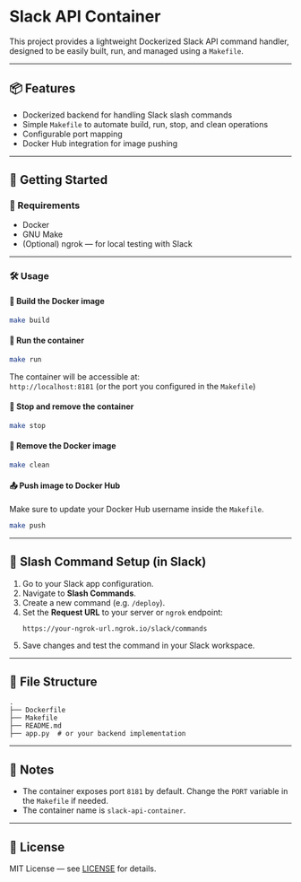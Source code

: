 # Slack API Container

This project provides a lightweight Dockerized Slack API command handler, designed to be easily built, run, and managed using a `Makefile`.

---

## 📦 Features

- Dockerized backend for handling Slack slash commands
- Simple `Makefile` to automate build, run, stop, and clean operations
- Configurable port mapping
- Docker Hub integration for image pushing

---

## 🚀 Getting Started

### 🔧 Requirements

- Docker
- GNU Make
- (Optional) ngrok — for local testing with Slack

---

### 🛠️ Usage

#### 🔨 Build the Docker image

```bash
make build
```

#### 🚀 Run the container

```bash
make run
```

The container will be accessible at:  
`http://localhost:8181` (or the port you configured in the `Makefile`)

#### 🛑 Stop and remove the container

```bash
make stop
```

#### 🧹 Remove the Docker image

```bash
make clean
```

#### 📤 Push image to Docker Hub

Make sure to update your Docker Hub username inside the `Makefile`.

```bash
make push
```

---

## 📝 Slash Command Setup (in Slack)

1. Go to your Slack app configuration.
2. Navigate to **Slash Commands**.
3. Create a new command (e.g. `/deploy`).
4. Set the **Request URL** to your server or `ngrok` endpoint:
   ```
   https://your-ngrok-url.ngrok.io/slack/commands
   ```
5. Save changes and test the command in your Slack workspace.

---

## 📁 File Structure

```
.
├── Dockerfile
├── Makefile
├── README.md
├── app.py  # or your backend implementation
```

---

## 📌 Notes

- The container exposes port `8181` by default. Change the `PORT` variable in the `Makefile` if needed.
- The container name is `slack-api-container`.

---

## 📜 License

MIT License — see [LICENSE](./LICENSE) for details.

